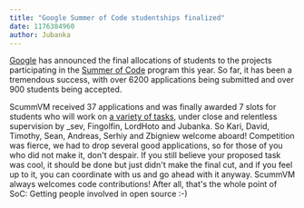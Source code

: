 ```yaml
---
title: "Google Summer of Code studentships finalized"
date: 1176384960
author: Jubanka
---
```


[Google](http://www.google.com) has announced the final allocations of students to the projects participating in the [Summer of Code](http://code.google.com/soc) program this year. So far, it has been a tremendous success, with over 6200 applications being submitted and over 900 students being accepted.

ScummVM received 37 applications and was finally awarded 7 slots for students who will work on [a variety of tasks](http://code.google.com/soc/scummvm/about.html), under close and relentless supervision by \_sev, Fingolfin, LordHoto and Jubanka. So Kari, David, Timothy, Sean, Andreas, Serhiy and Zbigniew welcome aboard! Competition was fierce, we had to drop several good applications, so for those of you who did not make it, don't despair. If you still believe your proposed task was cool, it should be done but just didn't make the final cut, and if you feel up to it, you can coordinate with us and go ahead with it anyway. ScummVM always welcomes code contributions! After all, that's the whole point of SoC: Getting people involved in open source :-)
